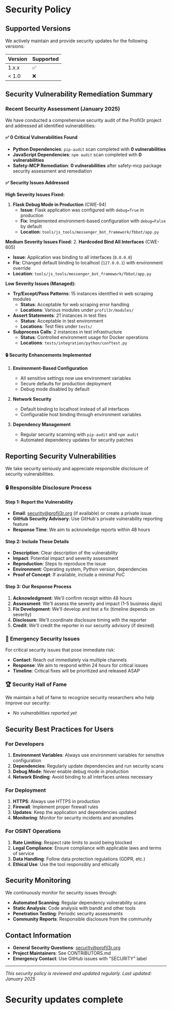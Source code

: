 # Security Policy

## Supported Versions

We actively maintain and provide security updates for the following versions:

| Version | Supported          |
| ------- | ------------------ |
| 1.x.x   | :white_check_mark: |
| < 1.0   | :x:                |

## Security Vulnerability Remediation Summary

### Recent Security Assessment (January 2025)

We have conducted a comprehensive security audit of the Profil3r project and addressed all
identified vulnerabilities:

#### ✅ **0 Critical Vulnerabilities Found**

- **Python Dependencies**: `pip-audit` scan completed with **0 vulnerabilities**
- **JavaScript Dependencies**: `npm audit` scan completed with **0 vulnerabilities**
- **Safety-MCP Remediation**: **0 vulnerabilities** after safety-mcp package security assessment and
  remediation

#### ✅ **Security Issues Addressed**

**High Severity Issues Fixed:**

1. **Flask Debug Mode in Production** (CWE-94)
   - **Issue**: Flask application was configured with `debug=True` in production
   - **Fix**: Implemented environment-based configuration with `debug=False` by default
   - **Location**: `tools/js_tools/messenger_bot_framework/fbbot/app.py`

**Medium Severity Issues Fixed:** 2. **Hardcoded Bind All Interfaces** (CWE-605)

- **Issue**: Application was binding to all interfaces (`0.0.0.0`)
- **Fix**: Changed default binding to localhost (`127.0.0.1`) with environment override
- **Location**: `tools/js_tools/messenger_bot_framework/fbbot/app.py`

**Low Severity Issues (Managed):**

- **Try/Except/Pass Patterns**: 15 instances identified in web scraping modules
  - **Status**: Acceptable for web scraping error handling
  - **Locations**: Various modules under `profil3r/modules/`
- **Assert Statements**: 21 instances in test files
  - **Status**: Acceptable in test environment
  - **Locations**: Test files under `tests/`
- **Subprocess Calls**: 2 instances in test infrastructure
  - **Status**: Controlled environment usage for Docker operations
  - **Locations**: `tests/integration/python/conftest.py`

#### 🔒 **Security Enhancements Implemented**

1. **Environment-Based Configuration**
   - All sensitive settings now use environment variables
   - Secure defaults for production deployment
   - Debug mode disabled by default

2. **Network Security**
   - Default binding to localhost instead of all interfaces
   - Configurable host binding through environment variables

3. **Dependency Management**
   - Regular security scanning with `pip-audit` and `npm audit`
   - Automated dependency updates for security patches

## Reporting Security Vulnerabilities

We take security seriously and appreciate responsible disclosure of security vulnerabilities.

### 🔒 **Responsible Disclosure Process**

#### Step 1: Report the Vulnerability

- **Email**: security@profil3r.org (if available) or create a private issue
- **GitHub Security Advisory**: Use GitHub's private vulnerability reporting feature
- **Response Time**: We aim to acknowledge reports within 48 hours

#### Step 2: Include These Details

- **Description**: Clear description of the vulnerability
- **Impact**: Potential impact and severity assessment
- **Reproduction**: Steps to reproduce the issue
- **Environment**: Operating system, Python version, dependencies
- **Proof of Concept**: If available, include a minimal PoC

#### Step 3: Our Response Process

1. **Acknowledgment**: We'll confirm receipt within 48 hours
2. **Assessment**: We'll assess the severity and impact (1-5 business days)
3. **Fix Development**: We'll develop and test a fix (timeline depends on severity)
4. **Disclosure**: We'll coordinate disclosure timing with the reporter
5. **Credit**: We'll credit the reporter in our security advisory (if desired)

### 🚨 **Emergency Security Issues**

For critical security issues that pose immediate risk:

- **Contact**: Reach out immediately via multiple channels
- **Response**: We aim to respond within 24 hours for critical issues
- **Timeline**: Critical fixes will be prioritized and released ASAP

### 🏆 **Security Hall of Fame**

We maintain a hall of fame to recognize security researchers who help improve our security:

- _No vulnerabilities reported yet_

## Security Best Practices for Users

### For Developers

1. **Environment Variables**: Always use environment variables for sensitive configuration
2. **Dependencies**: Regularly update dependencies and run security scans
3. **Debug Mode**: Never enable debug mode in production
4. **Network Binding**: Avoid binding to all interfaces unless necessary

### For Deployment

1. **HTTPS**: Always use HTTPS in production
2. **Firewall**: Implement proper firewall rules
3. **Updates**: Keep the application and dependencies updated
4. **Monitoring**: Monitor for security incidents and anomalies

### For OSINT Operations

1. **Rate Limiting**: Respect rate limits to avoid being blocked
2. **Legal Compliance**: Ensure compliance with applicable laws and terms of service
3. **Data Handling**: Follow data protection regulations (GDPR, etc.)
4. **Ethical Use**: Use the tool responsibly and ethically

## Security Monitoring

We continuously monitor for security issues through:

- **Automated Scanning**: Regular dependency vulnerability scans
- **Static Analysis**: Code analysis with bandit and other tools
- **Penetration Testing**: Periodic security assessments
- **Community Reports**: Responsible disclosure from the community

## Contact Information

- **General Security Questions**: security@profil3r.org
- **Project Maintainers**: See CONTRIBUTORS.md
- **Emergency Contact**: Use GitHub issues with "SECURITY" label

---

_This security policy is reviewed and updated regularly. Last updated: January 2025_
# Security updates complete
